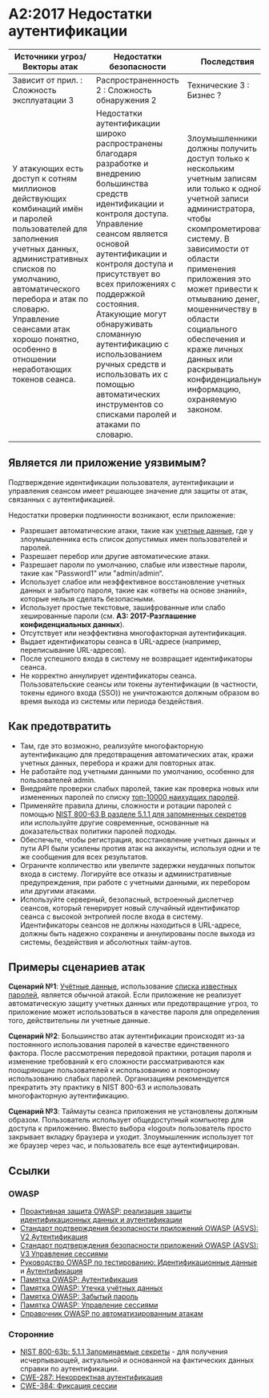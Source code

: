 # A2:2017 Недостатки аутентификации

| Источники угроз/Векторы атак | Недостатки безопасности           | Последствия               |
| -- | -- | -- |
| Зависит от прил. : Сложность эксплуатации 3 | Распространенность 2 : Сложность обнаружения 2 | Технические 3 : Бизнес ? |
| У атакующих есть доступ к сотням миллионов действующих комбинаций имён и паролей пользователей для заполнения учетных данных, административных списков по умолчанию, автоматического перебора и атак по словарю. Управление сеансами атак хорошо понятно, особенно в отношении неработающих токенов сеанса. | Недостатки аутентификации широко распространены благодаря разработке и внедрению большинства средств идентификации и контроля доступа. Управление сеансом является основой аутентификации и контроля доступа и присутствует во всех приложениях с поддержкой состояния. Атакующие могут обнаруживать сломанную аутентификацию с использованием ручных средств и использовать их с помощью автоматических инструментов со списками паролей и атаками по словарю. | Злоумышленники должны получить доступ только к нескольким учетным записям или только к одной учетной записи администратора, чтобы скомпрометировать систему. В зависимости от области применения приложения это может привести к отмыванию денег, мошенничеству в области социального обеспечения и краже личных данных или раскрывать конфиденциальную информацию, охраняемую законом. |

## Является ли приложение уязвимым?

Подтверждение идентификации пользователя, аутентификации и управления сеансом имеет решающее значение для защиты от атак, связанных с аутентификацией.

Недостатки проверки подлинности возникают, если приложение:

* Разрешает автоматические атаки, такие как [учетные данные](https://www.owasp.org/index.php/Credential_stuffing), где у злоумышленника есть список допустимых имен пользователей и паролей.
* Разрешает перебор или другие автоматические атаки.
* Разрешает пароли по умолчанию, слабые или известные пароли, такие как "Password1" или "admin/admin“.
* Использует слабое или неэффективное восстановление учетных данных и забытого пароля, такие как «ответы на основе знаний», которые нельзя сделать безопасными.
* Использует простые текстовые, зашифрованные или слабо хешированные пароли (см. **A3: 2017-Разглашение конфиденциальных данных**).
* Отсутствует или неэффективна многофакторная аутентификация.
* Выдает идентификаторы сеанса в URL-адресе (например, переписывание URL-адресов).
* После успешного входа в систему не возвращает идентификаторы сеанса.
* Не корректно аннулирует идентификаторы сеанса. Пользовательские сеансы или токены аутентификации (в частности, токены единого входа (SSO)) не уничтожаются должным образом во время выхода из системы или периода бездействия.

## Как предотвратить

* Там, где это возможно, реализуйте многофакторную аутентификацию для предотвращения автоматических атак, кражи учетных данных, перебора и кражи для повторных атак.
* Не работайте под учетными данными по умолчанию, особенно для пользователей admin.
* Внедряйте проверки слабых паролей, такие как проверка новых или измененных паролей по списку [топ-10000 наихудших паролей](https://github.com/danielmiessler/SecLists/tree/master/Passwords).
* Применяйте правила длины, сложности и ротации паролей с помощью [NIST 800-63 B разделе 5.1.1 для запомненных секретов](https://pages.nist.gov/800-63-3/sp800-63b.html#memsecret) или используйте другие современные, основанные на доказательствах политики паролей подходы.
* Обеспечьте, чтобы регистрация, восстановление учетных данных и пути API были усилены против атак на аккаунты, используя одни и те же сообщения для всех результатов.
* Ограничте колличество или увеличте задержки неудачных попыток входа в систему. Логируйте все отказы и административные предупреждения, при работе с учетными данными, их перебором или другими атаками.
* Используйте серверный, безопасный, встроенный диспетчер сеансов, который генерирует новый случайный идентификатор сеанса с высокой энтропией после входа в систему. Идентификаторы сеансов не должны находиться в URL-адресе, должны быть надежно сохранены и аннулированы после выхода из системы, бездействия и абсолютных тайм-аутов.

## Примеры сценариев атак

**Сценарий №1**: [Учётные данные](https://www.owasp.org/index.php/Credential_stuffing), использование [списка известных паролей](https://github.com/danielmiessler/SecLists), является обычной атакой. Если приложение не реализует автоматическую защиту учетных данных или предотвращение угроз, то приложение может использоваться в качестве пароля для определения того, действительны ли учетные данные.

**Сценарий №2**: Большинство атак аутентификации происходят из-за постоянного использования паролей в качестве единственного фактора. После рассмотрения передовой практики, ротация пароля и изменение требований к его сложности рассматриваются как поощряющие пользователей к использованию и повторному использованию слабых паролей. Организациям рекомендуется прекратить эту практику в NIST 800-63 и использовать многофакторную аутентификацию.

**Сценарий №3**: Таймауты сеанса приложения не установлены должным образом. Пользователь использует общедоступный компьютер для доступа к приложению. Вместо выбора «logout» пользователь просто закрывает вкладку браузера и уходит. Злоумышленник использует тот же браузер через час, и пользователь все еще аутентифицирован.

## Ссылки

### OWASP

* [Проактивная защита OWASP: реализация защиты идентификационных данных и аутентификации](https://www.owasp.org/index.php/OWASP_Proactive_Controls#5:_Implement_Identity_and_Authentication_Controls)
* [Стандарт подтверждения безопасности приложений OWASP (ASVS): V2 Аутентификация](https://www.owasp.org/index.php/Category:OWASP_Application_Security_Verification_Standard_Project#tab=Home)
* [Стандарт подтверждения безопасности приложений OWASP (ASVS): V3 Управление сессиями](https://www.owasp.org/index.php/Category:OWASP_Application_Security_Verification_Standard_Project#tab=Home)
* [Руководство OWASP по тестированию: Идентификационные данные](https://www.owasp.org/index.php/Testing_Identity_Management)
 и [Аутентификация](https://www.owasp.org/index.php/Testing_for_authentication)
* [Памятка OWASP: Аутентификация](https://www.owasp.org/index.php/Authentication_Cheat_Sheet)
* [Памятка OWASP: Утечка учётных данных](https://www.owasp.org/index.php/Credential_Stuffing_Prevention_Cheat_Sheet)
* [Памятка OWASP: Забытый пароль](https://www.owasp.org/index.php/Forgot_Password_Cheat_Sheet)
* [Памятка OWASP: Управление сессиями](https://www.owasp.org/index.php/Session_Management_Cheat_Sheet)
* [Справочник OWASP по автоматизированным атакам](https://www.owasp.org/index.php/OWASP_Automated_Threats_to_Web_Applications)

### Сторонние

* [NIST 800-63b: 5.1.1 Запоминаемые секреты](https://pages.nist.gov/800-63-3/sp800-63b.html#memsecret) - для получения исчерпывающей, актуальной и основанной на фактических данных справки по аутентификации. 
* [CWE-287: Некорректная аутентификация](https://cwe.mitre.org/data/definitions/287.html)
* [CWE-384: Фиксация сессии](https://cwe.mitre.org/data/definitions/384.html)
